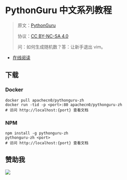 # PythonGuru 中文系列教程

> 原文：[PythonGuru](https://thepythonguru.com/)
> 
> 协议：[CC BY-NC-SA 4.0](http://creativecommons.org/licenses/by-nc-sa/4.0/)
> 
> 问：如何生成随机数？答：让新手退出 vim。

* [在线阅读](http://pygr.apachecn.org/)
## 下载

### Docker

```
docker pull apachecn0/pythonguru-zh
docker run -tid -p <port>:80 apachecn0/pythonguru-zh
# 访问 http://localhost:{port} 查看文档
```

### NPM

```
npm install -g pythonguru-zh
pythonguru-zh <port>
# 访问 http://localhost:{port} 查看文档
```

## 赞助我

![](https://img-blog.csdnimg.cn/20200112005920729.png)
